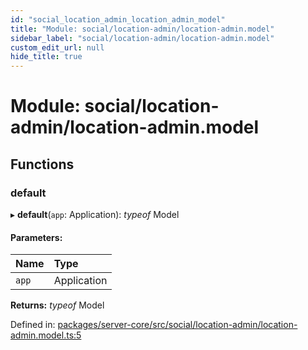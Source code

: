 ```yaml
---
id: "social_location_admin_location_admin_model"
title: "Module: social/location-admin/location-admin.model"
sidebar_label: "social/location-admin/location-admin.model"
custom_edit_url: null
hide_title: true
---
```


# Module: social/location-admin/location-admin.model

## Functions

### default

▸ **default**(`app`: Application): *typeof* Model

#### Parameters:

Name | Type |
:------ | :------ |
`app` | Application |

**Returns:** *typeof* Model

Defined in: [packages/server-core/src/social/location-admin/location-admin.model.ts:5](https://github.com/xr3ngine/xr3ngine/blob/65dfcf39a/packages/server-core/src/social/location-admin/location-admin.model.ts#L5)
